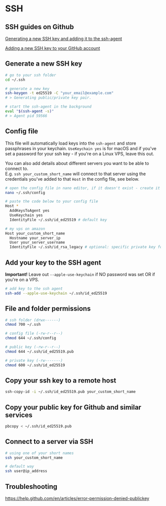 # SSH

## SSH guides on Github

[Generating a new SSH key and adding it to the ssh-agent](https://docs.github.com/en/authentication/connecting-to-github-with-ssh/generating-a-new-ssh-key-and-adding-it-to-the-ssh-agent)

[Adding a new SSH key to your GitHub account](https://docs.github.com/en/authentication/connecting-to-github-with-ssh/adding-a-new-ssh-key-to-your-github-account)

## Generate a new SSH key

```bash
# go to your ssh folder
cd ~/.ssh

# generate a new key
ssh-keygen -t ed25519 -C "your_email@example.com"
# > Generating public/private key pair.

# start the ssh-agent in the background
eval "$(ssh-agent -s)"
# > Agent pid 59566
```

## Config file

This file will automatically load keys into the `ssh-agent` and store passphrases in your keychain.
`UseKeychain yes` is for macOS and if you've set a password for your ssh key - if you're on a Linux VPS, leave this out.

You can also add details about different servers you want to be able to connect to.  
E.g. `ssh your_custom_short_name` will connect to that server using the credentials you've added to that `Host` in the config file, see below.

```bash
# open the config file in nano editor, if it doesn't exist - create it with: touch ~/.ssh/config
nano ~/.ssh/config

# paste the code below to your config file
Host *
  AddKeysToAgent yes
  UseKeychain yes
  IdentityFile ~/.ssh/id_ed25519 # default key

# my vps on amazon
Host your_custom_short_name
  Hostname your_server_ip
  User your_server_username
  IdentityFile ~/.ssh/id_rsa_legacy # optional: specific private key for this server
```

## Add your key to the SSH agent

**Important!** Leave out `--apple-use-keychain` if NO password was set OR if you're on a VPS.

```bash
# add key to the ssh agent
ssh-add --apple-use-keychain ~/.ssh/id_ed25519
```

## File and folder permissions

```bash
# ssh folder (drwx------)
chmod 700 ~/.ssh

# config file (-rw-r--r--)
chmod 644 ~/.ssh/config

# public key (-rw-r--r--)
chmod 644 ~/.ssh/id_ed25519.pub

# private key (-rw-------)
chmod 600 ~/.ssh/id_ed25519
```

## Copy your ssh key to a remote host

```bash
ssh-copy-id -i ~/.ssh/id_ed25519.pub your_custom_short_name
```

## Copy your public key for Github and similar services

```bash
pbcopy < ~/.ssh/id_ed25519.pub
```

## Connect to a server via SSH

```bash
# using one of your short names
ssh your_custom_short_name

# default way
ssh user@ip_address
```

## Troubleshooting

https://help.github.com/en/articles/error-permission-denied-publickey

